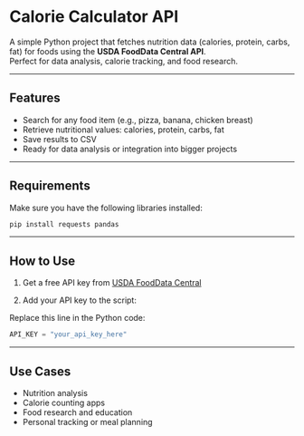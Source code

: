 # Calorie Calculator API

A simple Python project that fetches nutrition data (calories, protein, carbs, fat) for foods using the **USDA FoodData Central API**.  
Perfect for data analysis, calorie tracking, and food research.

---

## Features

- Search for any food item (e.g., pizza, banana, chicken breast)
- Retrieve nutritional values: calories, protein, carbs, fat
- Save results to CSV 
- Ready for data analysis or integration into bigger projects

---

## Requirements

Make sure you have the following libraries installed:

```bash
pip install requests pandas
 ```
---

## How to Use

1. Get a free API key from [USDA FoodData Central](https://fdc.nal.usda.gov/api-key-signup.html)

2. Add your API key to the script:

 Replace this line in the Python code:

   ```python
   API_KEY = "your_api_key_here"
 ```

---

## Use Cases

- Nutrition analysis
- Calorie counting apps
- Food research and education
- Personal tracking or meal planning
